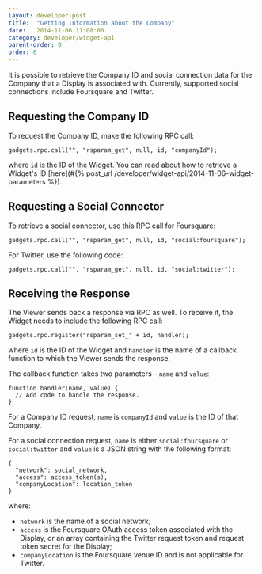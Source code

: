 ```yaml
---
layout: developer-post
title:  "Getting Information about the Company"
date:   2014-11-06 11:08:00
category: developer/widget-api
parent-order: 0
order: 6
---
```


It is possible to retrieve the Company ID and social connection data for the Company that a Display is associated with. Currently, supported social connections include Foursquare and Twitter.

## Requesting the Company ID
To request the Company ID, make the following RPC call:

```
gadgets.rpc.call("", "rsparam_get", null, id, "companyId");
```

where `id` is the ID of the Widget. You can read about how to retrieve a Widget's ID [here](#{% post_url /developer/widget-api/2014-11-06-widget-parameters %}).

## Requesting a Social Connector
To retrieve a social connector, use this RPC call for Foursquare:

```
gadgets.rpc.call("", "rsparam_get", null, id, "social:foursquare");
```

For Twitter, use the following code:

```
gadgets.rpc.call("", "rsparam_get", null, id, "social:twitter");
```

## Receiving the Response
The Viewer sends back a response via RPC as well. To receive it, the Widget needs to include the following RPC call:

```
gadgets.rpc.register("rsparam_set_" + id, handler);
```

where `id` is the ID of the Widget and `handler` is the name of a callback function to which the Viewer sends the response.

The callback function takes two parameters – `name` and `value`:

```
function handler(name, value) {
  // Add code to handle the response.
}
```

For a Company ID request, `name` is `companyId` and `value` is the ID of that Company.

For a social connection request, `name` is either `social:foursquare` or `social:twitter` and `value` is a JSON string with the following format:

```
{
  "network": social_network,
  "access": access_token(s),
  "companyLocation": location_token
}
```

where:

- `network` is the name of a social network;
- `access` is the Foursquare OAuth access token associated with the Display, or an array containing the Twitter request token and request token secret for the Display;
- `companyLocation` is the Foursquare venue ID and is not applicable for Twitter.